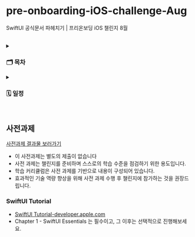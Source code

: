 # pre-onboarding-iOS-challenge-Aug
SwiftUI 공식문서 파헤치기 | 프리온보딩 iOS 챌린지 8월

<br>
  
<details>
<summary><h3>🗂️ 목차</h3></summary>
<div markdown="1">
  
  &emsp; [사전과제](#사전과제)<br>
</div>
</details>



<details>
<summary><h3>🗓️ 일정</h3></summary>
<div>


| 일정 | 내용 |  |
|---|---|---|
|07.12 (수) ~ 07.27 (목)|참가 신청 및 미션 수행|신청한 누구나 무료로 챌린지에 참가할 수 있습니다.<br>강의에 더욱 알차게 참여할 수 있도록 사전 미션을 완수해 보세요!|
|07.31 (월) ~ 08.13 (일)|기술 역량 향상 (2주) Online (각 3시간)|<br><강의 일정><br><br>1차: 07월 31일(월) 20시<br>2차: 08월 02일(수) 20시 <br>3차: 08월 07일(월) 20시 <br>4차: 08월 09일(수) 20시<br> &emsp; |
|08.14 (월) ~ 09.08 (금)|취업 챌린지 (4주)|본격적인 취업 준비를 함께 시작합니다.<br>챌린저 지원 현황 공유, 이력서 특강, 채용 큐레이션 페이지 제공됩니다.|

</div>
</details>


<br>


## 사전과제
[사전과제 결과물 보러가기](https://github.com/julia8024/pre-onboarding-iOS-challenge-Aug/blob/main/pre-assignment/pre-assignment.md)
- 이 사전과제는 별도의 제출이 없습니다
- 사전 과제는 챌린지를 준비하며 스스로의 학습 수준을 점검하기 위한 용도입니다.
- 학습 커리큘럼은 사전 과제를 기반으로 내용이 구성되어 있습니다.
- 효과적인 기술 역량 향상을 위해 사전 과제 수행 후 챌린지에 참가하는 것을 권장드립니다.

### SwiftUI Tutorial
- [SwiftUI Tutorial-developer.apple.com](https://developer.apple.com/tutorials/swiftui)
- Chapter 1 - SwiftUI Essentials 는 필수이고, 그 이후는 선택적으로 진행해보세요.
